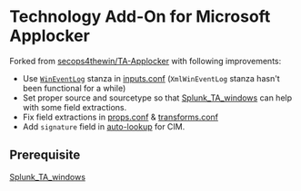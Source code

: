 # Technology Add-On for Microsoft Applocker

Forked from [secops4thewin/TA-Applocker](https://github.com/secops4thewin/TA-Applocker) with following improvements:

- Use [`WinEventLog`](https://docs.splunk.com/Documentation/Splunk/latest/Admin/Inputsconf#Windows_Event_Log_Monitor) stanza in [inputs.conf](./default/inputs.conf) (`XmlWinEventLog` stanza hasn't been functional for a while)
- Set proper source and sourcetype so that [Splunk_TA_windows](https://splunkbase.splunk.com/app/742) can help with some field extractions.
- Fix field extractions in [props.conf](./default/props.conf) & [transforms.conf](./default/transforms.conf)
- Add `signature` field in [auto-lookup](./lookups/applockerevent.csv) for CIM.

## Prerequisite

[Splunk_TA_windows](https://splunkbase.splunk.com/app/742)
